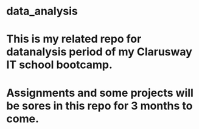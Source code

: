 # data_analysis
# This is my related repo for datanalysis period of my Clarusway IT school bootcamp.
# Assignments and some projects will be sores in this repo for 3 months to come. 
